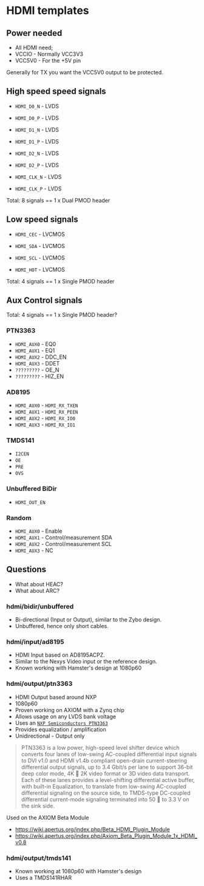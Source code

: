 
# HDMI templates

## Power needed

 * All HDMI need;
  * VCCIO - Normally VCC3V3
  * VCC5V0 - For the +5V pin

Generally for TX you want the VCC5V0 output to be protected.

## High speed speed signals

 * `HDMI_D0_N` - LVDS
 * `HDMI_D0_P` - LVDS
 * `HDMI_D1_N` - LVDS
 * `HDMI_D1_P` - LVDS
 * `HDMI_D2_N` - LVDS
 * `HDMI_D2_P` - LVDS

 * `HDMI_CLK_N` - LVDS
 * `HDMI_CLK_P` - LVDS

Total: 8 signals == 1 x Dual PMOD header

## Low speed signals

 * `HDMI_CEC` - LVCMOS

 * `HDMI_SDA` - LVCMOS
 * `HDMI_SCL` - LVCMOS

 * `HDMI_HOT` - LVCMOS

Total: 4 signals == 1 x Single PMOD header

## Aux Control signals

Total: 4 signals == 1 x Single PMOD header?

### PTN3363

 * `HDMI_AUX0` - EQ0
 * `HDMI_AUX1` - EQ1
 * `HDMI_AUX2` - DDC_EN
 * `HDMI_AUX3` - DDET
 * `?????????` - OE_N
 * `?????????` - HIZ_EN

### AD8195

 * `HDMI_AUX0` - `HDMI_RX_TXEN`
 * `HDMI_AUX1` - `HDMI_RX_PEEN`
 * `HDMI_AUX2` - `HDMI_RX_IO0`
 * `HDMI_AUX3` - `HDMI_RX_IO1`

### TMDS141
 * `I2CEN`
 * `OE`
 * `PRE`
 * `OVS`

### Unbuffered BiDir
 * `HDMI_OUT_EN`

### Random

 * `HDMI_AUX0` - Enable
 * `HDMI_AUX1` - Control/measurement SDA
 * `HDMI_AUX2` - Control/measurement SCL
 * `HDMI_AUX3` - NC

## Questions

 * What about HEAC?
 * What about ARC?


### hdmi/bidir/unbuffered 

 * Bi-directional (Input or Output), similar to the Zybo design.
 * Unbuffered, hence only short cables.

### hdmi/input/ad8195

 * HDMI Input based on AD8195ACPZ. 
 * Similar to the Nexys Video input or the reference design.
 * Known working with Hamster's design at 1080p60

### hdmi/output/ptn3363

 * HDMI Output based around NXP
 * 1080p60
 * Proven working on AXIOM with a Zynq chip
 * Allows usage on any LVDS bank voltage
 * Uses an [`NXP Semiconductors PTN3363`](http://www.nxp.com/documents/data_sheet/PTN3363.pdf)
 * Provides equalization / amplification
 * Unidirectional - Output only

> PTN3363 is a low power, high-speed level shifter device which converts four
> lanes of low-swing AC-coupled differential input signals to DVI v1.0 and HDMI
> v1.4b compliant open-drain current-steering differential output signals, up
> to 3.4 Gbit/s per lane to support 36-bit deep color mode, 4K  2K video
> format or 3D video data transport. Each of these lanes provides a
> level-shifting differential active buffer, with built-in Equalization, to
> translate from low-swing AC-coupled differential signaling on the source
> side, to TMDS-type DC-coupled differential current-mode signaling terminated
> into 50  to 3.3 V on the sink side.

Used on the AXIOM Beta Module
 * https://wiki.apertus.org/index.php/Beta_HDMI_Plugin_Module
 * https://wiki.apertus.org/index.php/Axiom_Beta_Plugin_Module_1x_HDMI_v0.8

### hdmi/output/tmds141

 * Known working at 1080p60 with Hamster's design
 * Uses a TMDS141RHAR


